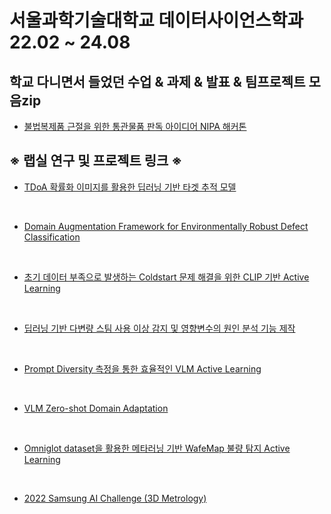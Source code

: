 # 서울과학기술대학교 데이터사이언스학과 22.02 ~ 24.08


## 학교 다니면서 들었던 수업 & 과제 & 발표 & 팀프로젝트 모음zip

- [불법복제품 근절을 위한 통관물품 판독 아이디어 NIPA 해커톤]()

## ※ 랩실 연구 및 프로젝트 링크 ※

- [TDoA 확률화 이미지를 활용한 딥러닝 기반 타겟 추적 모델](https://github.com/sean03101/UWB-Indoor-Tracking)

<br>

- [Domain Augmentation Framework for Environmentally Robust Defect Classification]()

<br>

- [초기 데이터 부족으로 발생하는 Coldstart 문제 해결을 위한 CLIP 기반 Active Learning]()

<br>

- [딥러닝 기반 다변량 스팀 사용 이상 감지 및 영향변수의 원인 분석 기능 제작]()

<br>

- [Prompt Diversity 측정을 통한 효율적인 VLM Active Learning]()

<br>

- [VLM Zero-shot Domain Adaptation]()

<br>

- [Omniglot dataset을 활용한 메타러닝 기반 WafeMap 불량 탐지 Active Learning]()

<br>

- [2022 Samsung AI Challenge (3D Metrology)]()
